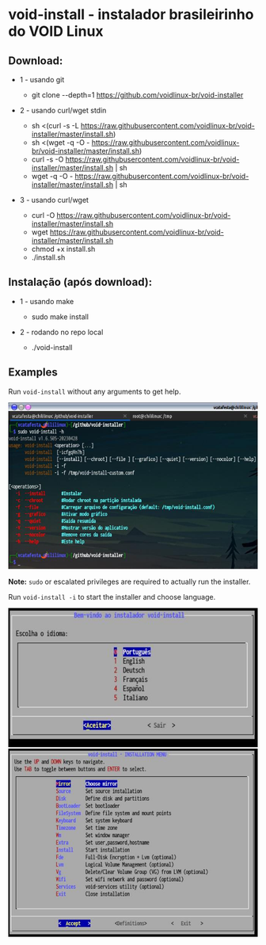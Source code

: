 # void-install - instalador brasileirinho do VOID Linux

## Download:

- 1 - usando git
	- git clone --depth=1 https://github.com/voidlinux-br/void-installer

- 2 - usando curl/wget stdin
	- sh <(curl -s -L https://raw.githubusercontent.com/voidlinux-br/void-installer/master/install.sh)
	- sh <(wget -q -O - https://raw.githubusercontent.com/voidlinux-br/void-installer/master/install.sh)
	- curl -s -O https://raw.githubusercontent.com/voidlinux-br/void-installer/master/install.sh | sh
	- wget -q -O - https://raw.githubusercontent.com/voidlinux-br/void-installer/master/install.sh | sh

- 3 - usando curl/wget
	- curl -O https://raw.githubusercontent.com/voidlinux-br/void-installer/master/install.sh
	- wget https://raw.githubusercontent.com/voidlinux-br/void-installer/master/install.sh
	- chmod +x install.sh
	- ./install.sh

## Instalação (após download):
- 1 - usando make
	- sudo make install

- 2 - rodando no repo local
	- ./void-install

Examples
--------

Run `void-install` without any arguments to get help.

<img alt="void-install-help" src="assets/void-install-help.jpg" width="600" />

**Note:** `sudo` or escalated privileges are required to actually run the installer.

Run `void-install -i` to start the installer and choose language.

<img alt="void-install-choose-language" src="assets/void-install-choose-language.jpg" width="600" />

<img alt="void-install-main-menu" src="assets/void-install-main-menu.jpg" width="600" />

